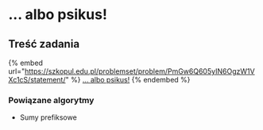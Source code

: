 # ... albo psikus!

## Treść zadania

{% embed url="https://szkopul.edu.pl/problemset/problem/PmGw6Q605yIN6OgzW1VXc1cS/statement/" %}
[... albo psikus!](https://szkopul.edu.pl/problemset/problem/PmGw6Q605yIN6OgzW1VXc1cS/site/?key=statement)
{% endembed %}

### Powiązane algorytmy

- Sumy prefiksowe